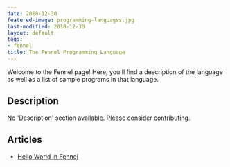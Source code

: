 ```yaml
---
date: 2018-12-30
featured-image: programming-languages.jpg
last-modified: 2018-12-30
layout: default
tags:
- fennel
title: The Fennel Programming Language
---
```


Welcome to the Fennel page! Here, you'll find a description of the language as well as a list of sample programs in that language.

## Description

No 'Description' section available. [Please consider contributing](https://github.com/TheRenegadeCoder/sample-programs-website).

## Articles

- [Hello World in Fennel](https://sampleprograms.io/projects/hello-world/fennel)